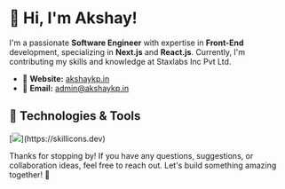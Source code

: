 # 👋 Hi, I'm Akshay!

I'm a passionate **Software Engineer** with expertise in **Front-End** development, specializing in **Next.js** and **React.js**. Currently, I'm contributing my skills and knowledge at Staxlabs Inc Pvt Ltd.

- 🔗 **Website:** [akshaykp.in](https://akshaykp.in)
- 📧 **Email:** [admin@akshaykp.in](mailto:admin@akshaykp.in)

## 🔧 Technologies & Tools

[![](https://skillicons.dev/icons?i=react,nextjs,js,ts,redux,tailwind,html,css,sass,astro,bash,git,remix,)](https://skillicons.dev)

Thanks for stopping by! If you have any questions, suggestions, or collaboration ideas, feel free to reach out. Let's build something amazing together! 🚀
